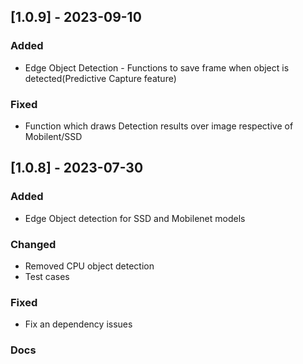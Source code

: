 ## [1.0.9] - 2023-09-10
### Added
- Edge Object Detection - Functions to save frame when object is detected(Predictive Capture feature)

### Fixed
- Function which draws Detection results over image respective of Mobilent/SSD

## [1.0.8] - 2023-07-30

### Added

- Edge Object detection for SSD and Mobilenet models

### Changed

- Removed CPU object detection
- Test cases

### Fixed

- Fix an dependency issues

### Docs